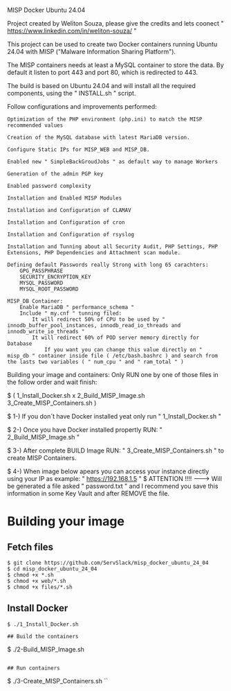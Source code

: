 MISP Docker Ubuntu 24.04

Project created by Weliton Souza, please give the credits and lets coonect " https://www.linkedin.com/in/weliton-souza/ "

This project can be used to create two Docker containers running Ubuntu 24.04 with MISP ("Malware Information Sharing Platform").

The MISP containers needs at least a MySQL container to store the data. By default it listen to port 443 and port 80, which is redirected to 443.

The build is based on Ubuntu 24.04 and will install all the required components, using the " INSTALL.sh " script.

Follow configurations and improvements performed:

    Optimization of the PHP environment (php.ini) to match the MISP recommended values

    Creation of the MySQL database with latest MariaDB version.

    Configure Static IPs for MISP_WEB and MISP_DB.

    Enabled new " SimpleBackGroudJobs " as default way to manage Workers

    Generation of the admin PGP key

    Enabled password complexity

    Installation and Enabled MISP Modules

    Installation and Configuration of CLAMAV

    Installation and Configuration of cron

    Installation and Configuration of rsyslog

    Installation and Tunning about all Security Audit, PHP Settings, PHP Extensions, PHP Dependencies and Attachment scan module.

    Defining default Passwords really Strong with long 65 carachters:
        GPG_PASSPHRASE
        SECURITY_ENCRYPTION_KEY
        MYSQL_PASSWORD
        MYSQL_ROOT_PASSWORD

    MISP_DB Container:
        Enable MariaDB " performance_schema "
        Include " my.cnf " tunning filed:
            It will redirect 50% of CPU to be used by " innodb_buffer_pool_instances, innodb_read_io_threads and innodb_write_io_threads "
            It will redirect 60% of POD server memory directly for Database
                If you want you can change this value directly on " misp_db " container inside file ( /etc/bash.bashrc ) and search from the lasts two variables ( " num_cpu " and " ram_total " )

Building your image and containers: Only RUN one by one of those files in the follow order and wait finish:

$ ( 1_Install_Docker.sh    x    2_Build_MISP_Image.sh    3_Create_MISP_Containers.sh )

$ 1-) If you don´t have Docker installed yeat only run " 1_Install_Docker.sh "
 
$ 2-) Once you have Docker installed propertly RUN: " 2_Build_MISP_Image.sh "

$ 3-) After complete BUILD Image RUN: " 3_Create_MISP_Containers.sh " to create MISP Containers.

$ 4-) When image below apears you can access your instance directly using your IP as example: " https://192.168.1.5 "
$ ATTENTION !!!! ---> Will be generated a file asked " password.txt " and I recommend you save this information in some Key Vault and after REMOVE the file.

# Building your image

## Fetch files
```
$ git clone https://github.com/ServSlack/misp_docker_ubuntu_24_04
$ cd misp_docker_ubuntu_24_04
$ chmod +x *.sh
$ chmod +x web/*.sh
$ chmod +x files/*.sh
```

## Install Docker
```
$ ./1_Install_Docker.sh

## Build the containers
```
$ ./2-Build_MISP_Image.sh
```

## Run containers
```
$ ./3-Create_MISP_Containers.sh
``
